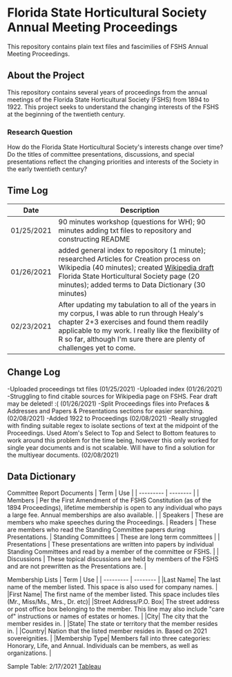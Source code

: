 # Florida State Horticultural Society Annual Meeting Proceedings
 This repository contains plain text files and fascimilies of FSHS Annual Meeting Proceedings.

 ## About the Project

 This repository contains several years of proceedings from the annual meetings of the Florida State Horticultural Society (FSHS) from 1894 to 1922. This project seeks to understand the changing interests of the FSHS at the beginning of the twentieth century.

 ### Research Question

 How do the Florida State Horticultural Society's interests change over time? Do the titles of committee presentations, discussions, and special presentations reflect the changing priorities and interests of the Society in the early twentieth century?

## Time Log
| Date | Description |
| ------- | --------- |
| 01/25/2021 | 90 minutes workshop (questions for WH); 90 minutes adding txt files to repository and constructing README
| 01/26/2021 | added general index to repository (1 minute); researched Articles for Creation process on Wikipedia (40 minutes); created [Wikipedia draft](https://en.wikipedia.org/wiki/Draft:Florida_State_Horticultural_Society) Florida State Horticultural Society page (20 minutes); added terms to Data Dictionary (30 minutes)
|02/23/2021 | After updating my tabulation to all of the years in my corpus, I was able to run through Healy's chapter 2+3 exercises and found them readily applicable to my work. I really like the flexibility of R so far, although I'm sure there are plenty of challenges yet to come. 

## Change Log
-Uploaded proceedings txt files (01/25/2021)
-Uploaded index (01/26/2021)
-Struggling to find citable sources for Wikipedia page on FSHS. Fear draft may be deleted! :( (01/26/2021)
-Split Proceedings files into Prefaces &  Addresses and Papers & Presentations sections for easier searching. (02/08/2021)
-Added 1922 to Proceedings (02/08/2021)
-Really struggled with finding suitable regex to isolate sections of text at the midpoint of the Proceedings. Used Atom's Select to Top and Select to Bottom features to work around this problem for the time being, however this only worked for single year documents and is not scalable. Will have to find a solution for the multiyear documents. (02/08/2021)

## Data Dictionary

Committee Report Documents
| Term | Use    |
| --------- | -------- |
| Members | Per the First Amendment of the FSHS Constitution (as of the 1894 Proceedings), lifetime membership is open to any individual who pays a large fee. Annual memberships are also available. |
| Speakers | These are members who make speeches during the Proceedings. |
Readers | These are members who read the Standing Committee papers during Presentations.
| Standing Committees | These are long term committees |
| Presentations | These presentations are written into papers by individual Standing Committees and read by a member of the committee or FSHS. |
| Discussions | These topical discussions are held by members of the FSHS and are not prewritten as the Presentations are. |

Membership Lists
| Term | Use    |
| --------- | -------- |
|Last Name| The last name of the member listed. This space is also used for company names. |
|First Name| The first name of the member listed. This space includes tiles (Mr., Miss/Ms., Mrs., Dr. etc)|
|Street Address/P.O. Box| The street address or post office box belonging to the member. This line may also include "care of" instructions or names of estates or homes.  |
|City| The city that the member resides in. |
|State| The state or territory that the member resides in. |
|Country| Nation that the listed member resides in. Based on 2021 sovereignities.  |
|Membership Type| Members fall into three categories: Honorary, Life, and Annual. Individuals can be members, as well as organizations. |

Sample Table: 2/17/2021
[Tableau](https://public.tableau.com/views/FSHS_Proceedings_Table_test1/Sheet1?:language=en&:display_count=y&publish=yes&:origin=viz_share_link)
